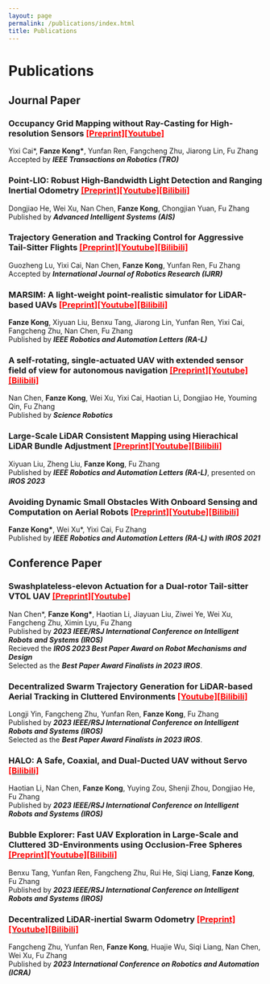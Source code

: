 ```yaml
---
layout: page
permalink: /publications/index.html
title: Publications
---
```


# Publications

## Journal Paper

### Occupancy Grid Mapping without Ray-Casting for High-resolution Sensors [<font color=red>[Preprint]</font>](https://arxiv.org/pdf/2307.08493.pdf)[<font color=red>[Youtube]</font>](https://youtu.be/m5QQPbkYYnA?si=SSc4g1yhleJJoijZ)
<!-- [[Preprint]](https://arxiv.org/pdf/2307.08493.pdf)[[Video]](https://www.youtube.com/watch?v=m5QQPbkYYnA) -->
Yixi Cai\*, **Fanze Kong\***, Yunfan Ren, Fangcheng Zhu, Jiarong Lin, Fu Zhang
<br>Accepted by ***IEEE Transactions on Robotics (TRO)***

### Point‐LIO: Robust High‐Bandwidth Light Detection and Ranging Inertial Odometry [<font color=red>[Preprint]</font>](https://onlinelibrary.wiley.com/doi/epdf/10.1002/aisy.202200459)[<font color=red>[Youtube]</font>](https://youtu.be/oS83xUs42Uw?si=aHDnNhM_4xNcFXU-)[<font color=red>[Bilibili]</font>](https://www.bilibili.com/video/BV1xL411R7Yq)
Dongjiao He, Wei Xu, Nan Chen, **Fanze Kong**, Chongjian Yuan, Fu Zhang
<br>Published by ***Advanced Intelligent Systems (AIS)***

### Trajectory Generation and Tracking Control for Aggressive Tail-Sitter Flights [<font color=red>[Preprint]</font>](https://arxiv.org/pdf/2212.11552.pdf)[<font color=red>[Youtube]</font>](https://youtu.be/2x_bLbVuyrk?si=on8mgj96K2cthpsA)[<font color=red>[Bilibili]</font>](https://www.bilibili.com/video/BV1Z84y1s7BR)
Guozheng Lu, Yixi Cai, Nan Chen, **Fanze Kong**, Yunfan Ren, Fu Zhang
<br>Accepted by ***International Journal of Robotics Research (IJRR)***

### MARSIM: A light-weight point-realistic simulator for LiDAR-based UAVs [<font color=red>[Preprint]</font>](https://arxiv.org/abs/2211.10716.pdf)[<font color=red>[Youtube]</font>](https://youtu.be/hiRtcq-5lN0?si=ELwVtgSFala3ncQU)[<font color=red>[Bilibili]</font>](https://www.bilibili.com/video/BV1M84y117KG)
**Fanze Kong**, Xiyuan Liu, Benxu Tang, Jiarong Lin, Yunfan Ren, Yixi Cai, Fangcheng Zhu, Nan Chen, Fu Zhang
<br>Published by ***IEEE Robotics and Automation Letters (RA-L)***

### A self-rotating, single-actuated UAV with extended sensor field of view for autonomous navigation [<font color=red>[Preprint]</font>](https://mars.hku.hk/papers/scirobotics.ade4538_.pdf)[<font color=red>[Youtube]</font>](https://youtu.be/lrEJnJrRJsQ?si=AjWy0GhPUC-1RrOC)[<font color=red>[Bilibili]</font>](https://www.bilibili.com/video/BV1Ro4y1i7mE)
Nan Chen, **Fanze Kong**, Wei Xu, Yixi Cai, Haotian Li, Dongjiao He, Youming Qin, Fu Zhang
<br>Published by ***Science Robotics***

### Large-Scale LiDAR Consistent Mapping using Hierachical LiDAR Bundle Adjustment [<font color=red>[Preprint]</font>](https://arxiv.org/abs/2209.11939.pdf)[<font color=red>[Youtube]</font>](https://youtu.be/CuLnTnXVujw?si=DFdouSceGqpEP_Zn)[<font color=red>[Bilibili]</font>](https://www.bilibili.com/video/BV1Qg41127j9)
Xiyuan Liu, Zheng Liu, **Fanze Kong**, Fu Zhang
<br>Published by ***IEEE Robotics and Automation Letters (RA-L)***, presented on ***IROS 2023***

### Avoiding Dynamic Small Obstacles With Onboard Sensing and Computation on Aerial Robots [<font color=red>[Preprint]</font>](https://arxiv.org/abs/2103.00406.pdf)[<font color=red>[Youtube]</font>](https://youtu.be/mjtmpEYwQsI?si=6gpj3JQG0wbc4xxU)[<font color=red>[Bilibili]</font>](https://www.bilibili.com/video/BV1w3411k7bj)
**Fanze Kong\***, Wei Xu\*, Yixi Cai, Fu Zhang
<br>Published by ***IEEE Robotics and Automation Letters (RA-L) with IROS 2021***

## Conference Paper

### Swashplateless-elevon Actuation for a Dual-rotor Tail-sitter VTOL UAV [<font color=red>[Preprint]</font>](https://arxiv.org/abs/2309.13559.pdf)[<font color=red>[Youtube]</font>](https://youtu.be/Sx9Rk4Zf7sQ?si=-JGP7CZFW_FYLHKX)
Nan Chen\*, **Fanze Kong\***, Haotian Li, Jiayuan Liu, Ziwei Ye, Wei Xu, Fangcheng Zhu, Ximin Lyu, Fu Zhang
<br>Published by ***2023 IEEE/RSJ International Conference on Intelligent Robots and Systems (IROS)***
<br>Recieved the ***IROS 2023 Best Paper Award on Robot Mechanisms and Design***
<br>Selected as the ***Best Paper Award Finalists in 2023 IROS***.

### Decentralized Swarm Trajectory Generation for LiDAR-based Aerial Tracking in Cluttered Environments [<font color=red>[Youtube]</font>](https://youtu.be/04-ls0PHkuU?si=BJxpHd4aQ52Sw8eM)[<font color=red>[Bilibili]</font>](https://www.bilibili.com/video/BV1bv4y1Y7Sa)
Longji Yin, Fangcheng Zhu, Yunfan Ren, **Fanze Kong**, Fu Zhang
<br>Published by ***2023 IEEE/RSJ International Conference on Intelligent Robots and Systems (IROS)***
<br>Selected as the ***Best Paper Award Finalists in 2023 IROS***.

### HALO: A Safe, Coaxial, and Dual-Ducted UAV without Servo [<font color=red>[Bilibili]</font>](https://www.bilibili.com/video/BV1ys4y1L7eG)
Haotian Li, Nan Chen, **Fanze Kong**, Yuying Zou, Shenji Zhou, Dongjiao He, Fu Zhang
<br>Published by ***2023 IEEE/RSJ International Conference on Intelligent Robots and Systems (IROS)***

### Bubble Explorer: Fast UAV Exploration in Large-Scale and Cluttered 3D-Environments using Occlusion-Free Spheres [<font color=red>[Preprint]</font>](https://arxiv.org/abs/2304.00852.pdf)[<font color=red>[Youtube]</font>](https://youtu.be/4FqgNSbrx04?si=9UADubCFxVe6lAwz)[<font color=red>[Bilibili]</font>](https://www.bilibili.com/video/BV1zx4y1K7LJ)
Benxu Tang, Yunfan Ren, Fangcheng Zhu, Rui He, Siqi Liang, **Fanze Kong**, Fu Zhang
<br>Published by ***2023 IEEE/RSJ International Conference on Intelligent Robots and Systems (IROS)***

### Decentralized LiDAR-inertial Swarm Odometry [<font color=red>[Preprint]</font>](https://arxiv.org/abs/2209.06628.pdf)[<font color=red>[Youtube]</font>](https://youtu.be/MxeoKVXrmEs?si=THjCu3x7MQKRYndr)[<font color=red>[Bilibili]</font>](https://www.bilibili.com/video/BV1dg411m7Co)
Fangcheng Zhu, Yunfan Ren, **Fanze Kong**, Huajie Wu, Siqi Liang, Nan Chen, Wei Xu, Fu Zhang
<br>Published by ***2023 International Conference on Robotics and Automation (ICRA)***
